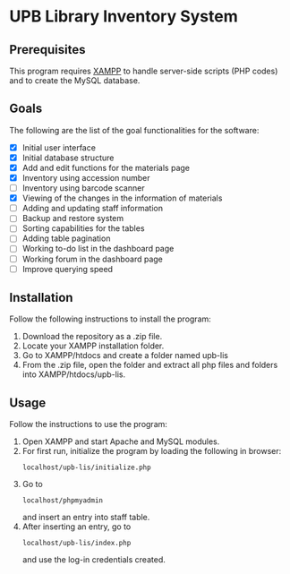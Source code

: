 # UPB Library Inventory System

## Prerequisites

This program requires [XAMPP](https://www.apachefriends.org/index.html) to handle server-side scripts (PHP codes) and to create the MySQL database.

## Goals

The following are the list of the goal functionalities for the software:
-   [x] Initial user interface
-   [x] Initial database structure
-   [x] Add and edit functions for the materials page
-   [x] Inventory using accession number
-   [ ] Inventory using barcode scanner
-   [x] Viewing of the changes in the information of materials
-   [ ] Adding and updating staff information
-   [ ] Backup and restore system
-   [ ] Sorting capabilities for the tables
-   [ ] Adding table pagination
-   [ ] Working to-do list in the dashboard page
-   [ ] Working forum in the dashboard page
-   [ ] Improve querying speed

## Installation

Follow the following instructions to install the program:
1. Download the repository as a .zip file.
2. Locate your XAMPP installation folder.
3. Go to XAMPP/htdocs and create a folder named upb-lis
4. From the .zip file, open the folder and extract all php files and folders into XAMPP/htdocs/upb-lis.

## Usage

Follow the instructions to use the program:
1. Open XAMPP and start Apache and MySQL modules.
2. For first run, initialize the program by loading the following in browser:
    ```
    localhost/upb-lis/initialize.php
    ```
3. Go to
    ```
    localhost/phpmyadmin
    ```
    and insert an entry into staff table.
4. After inserting an entry, go to 
    ```
    localhost/upb-lis/index.php
    ```
    and use the log-in credentials created.
